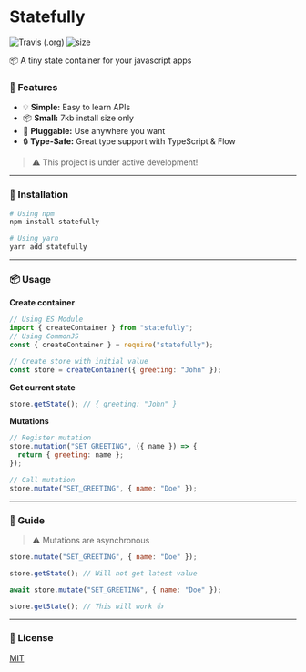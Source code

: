 # Statefully

![Travis (.org)](https://img.shields.io/travis/rahmanfadhil/statefully.svg) ![size](https://badgen.now.sh/badge/install%20size/7.65%20kB/44CC11)

📦 A tiny state container for your javascript apps

### 🌟 Features

- 💡 **Simple:** Easy to learn APIs
- 📦 **Small:** 7kb install size only
- 🔌 **Pluggable:** Use anywhere you want
- 🔒 **Type-Safe:** Great type support with TypeScript & Flow

> ⚠ This project is under active development!

---

### 🔧 Installation

```sh
# Using npm
npm install statefully

# Using yarn
yarn add statefully
```

---

### 📦 Usage

**Create container**

```js
// Using ES Module
import { createContainer } from "statefully";
// Using CommonJS
const { createContainer } = require("statefully");

// Create store with initial value
const store = createContainer({ greeting: "John" });
```

**Get current state**

```js
store.getState(); // { greeting: "John" }
```

**Mutations**

```js
// Register mutation
store.mutation("SET_GREETING", ({ name }) => {
  return { greeting: name };
});

// Call mutation
store.mutate("SET_GREETING", { name: "Doe" });
```

---

### 📝 Guide

> ⚠ Mutations are asynchronous

```js
store.mutate("SET_GREETING", { name: "Doe" });

store.getState(); // Will not get latest value
```

```js
await store.mutate("SET_GREETING", { name: "Doe" });

store.getState(); // This will work 👍
```

---

### 🔑 License

[MIT](https://oss.ninja/mit/rahmanfadhil)

